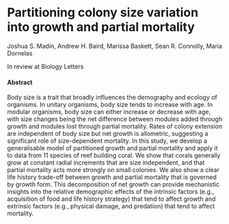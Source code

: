 # Partitioning colony size variation into growth and partial mortality

Joshua S. Madin, Andrew H. Baird, Marissa Baskett, Sean R. Connolly, Maria Dornelas

In review at Biology Letters

#### Abstract

Body size is a trait that broadly influences the demography and ecology of organisms. In unitary organisms, body size tends to increase with age. In modular organisms, body size can either increase or decrease with age, with size changes being the net difference between modules added through growth and modules lost through partial mortality. Rates of colony extension are independent of body size but net growth is allometric, suggesting a significant role of size-dependent mortality. In this study, we develop a generalisable model of partitioned growth and partial mortality and apply it to data from 11 species of reef building coral. We show that corals generally grow at constant radial increments that are size independent, and that partial mortality acts more strongly on small colonies. We also show a clear life history trade-off between growth and partial mortality that is governed by growth form. This decomposition of net growth can provide mechanistic insights into the relative demographic effects of the intrinsic factors (e.g., acquisition of food and life history strategy) that tend to affect growth and extrinsic factors (e.g., physical damage, and predation) that tend to affect mortality.
